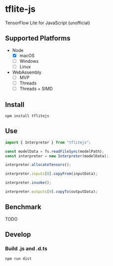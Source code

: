 # tflite-js

TensorFlow Lite for JavaScript (unofficial)

## Supported Platforms

- Node
  - [x] macOS
  - [ ] Windows
  - [ ] Linux
- WebAssembly
  - [ ] MVP
  - [ ] Threads
  - [ ] Threads + SIMD

## Install

```
npm install tflitejs
```

## Use

```js
import { Interpreter } from "tflitejs";

const modelData = fs.readFileSync(modelPath);
const interpreter = new Interpreter(modelData);

interpreter.allocateTensors();

interpreter.inputs[0].copyFrom(inputData);

interpreter.invoke();

interpreter.outputs[0].copyTo(outputData);
```

## Benchmark

TODO

## Develop

### Build .js and .d.ts

```
npm run dist
```
